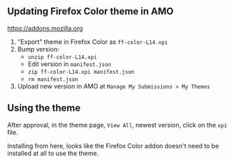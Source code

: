 ## Updating Firefox Color theme in AMO

https://addons.mozilla.org

1. "Export" theme in Firefox Color as `ff-color-L14.xpi`
2. Bump version:
    - `unzip ff-color-L14.xpi`
    - Edit version in `manifest.json`
    - `zip ff-color-L14.xpi manifest.json`
    - `rm manifest.json`
3. Upload new version in AMO at `Manage My Submissions > My Themes`

## Using the theme

After approval, in the theme page, `View All`, newest version, click on the `xpi` file.

Installing from here, looks like the Firefox Color addon doesn't need to be installed at
all to use the theme.
